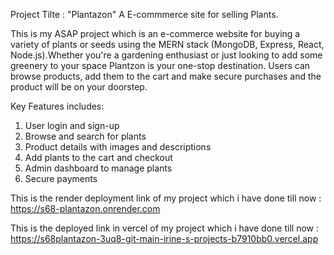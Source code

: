 ﻿Project Tilte : "Plantazon" A E-commmerce site for selling Plants.

This is my ASAP project which is an e-commerce website for buying a variety of plants or seeds using the MERN stack (MongoDB, Express, React, Node.js).Whether you're a gardening enthusiast or just looking to add some greenery to your space Plantzon is your one-stop destination. Users can browse products, add them to the cart and make secure purchases and the product will be on your doorstep.

Key Features includes:
1) User login and sign-up
2) Browse and search for plants
3) Product details with images and descriptions
4) Add plants to the cart and checkout
5) Admin dashboard to manage plants
6) Secure payments



This is the render deployment link of my project which i have done till now :
        https://s68-plantazon.onrender.com


This is the deployed link in vercel of my project which i have done till now :
         https://s68plantazon-3uq8-git-main-irine-s-projects-b7910bb0.vercel.app